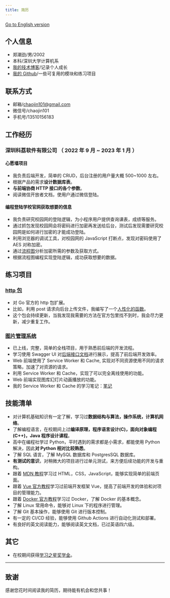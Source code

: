 ```yaml
---
title: 简历
---
```


[Go to English version](https://chaojin101.github.io/posts/Resume-english/)

## 个人信息

- 郑潮劲/男/2002
- 本科/深圳大学计算机系
- [我的技术博客](https://chaojin101.github.io)/记录个人成长
- [我的 Github](https://github.com/chaojin101)/一些可复用的模块和练习项目

## 联系方式

- 邮箱/chaojin101@gmail.com
- 微信号/chaojin101
- 手机号/13510156183

## 工作经历

### 深圳科荔软件有限公司 （ 2022 年 9 月 ~ 2023 年 1 月 ）

#### 心愿墙项目

- 我负责后端开发，简单的 CRUD，后台注册的用户量大概 500~1000 左右。
- 根据产品的需求**设计数据库表**。
- **与前端协商 HTTP 接口的各个参数**。
- 阅读微信开放者文档，使用户通过微信登陆。

#### 编程登陆学校官网获取想要的信息

- 我负责研究校园网的登陆逻辑，为小程序用户提供查询课表，成绩等服务。
- 通过抓包发现校园网会将密码进行加密再发送给后台，测试后发现需要研究校园网是如何进行加密的才能成功登陆。
- 利用浏览器的调试工具，对校园网的 JavaScript 打断点，发现对密码使用了 AES 对称加密。
- 通过[流程图](https://static.179324.xyz/static/login-to-szu-flow-chart-827fdf2d-c63e-45f6-a46b-1c96390922b2.png)分析加密所需的参数及获取方式。
- 根据流程图编程实现登陆逻辑，成功获取想要的数据。

## 练习项目

### [http 包](https://github.com/chaojin101/http)

- 对 Go 官方的 http 包扩展。
- 比如，利用 post 请求向后台上传文件，我编写了一个[人性化的函数](https://github.com/chaojin101/http#httppostmultipart)。
- 这个包会持续更新，当我发现我需要的方法在官方包里找不到时，我会尽力更新，减少重复工作。

### [图片管理系统](https://gallery.179324.xyz/gallery)

- 已上线，完整，简单的全栈项目，用于熟悉前后端的开发流程。
- 学习使用 Swagger UI 对[后端接口文档](https://api.gallery.179324.xyz/docs)进行展示，提高了前后端开发效率。
- Web 前端使用了 Service Worker 和 Cache, 实现对不同资源使用不同的请求策略，加速了对资源的请求。
- 利用 Service Worker 和 Cache，实现了可以完全离线使用的功能。
- Web 前端实现图库幻灯片动画播放的功能。
- 我的 Service Worker 和 Cache 的学习笔记：[笔记](https://chaojin101.github.io/posts/web-service-worker/)

## 技能清单

- 对计算机基础知识有一定了解，学习过**数据结构与算法，操作系统，计算机网络**。
- 了解编程语言，在校期间上过**编译原理，程序语言设计(C)，面向对象编程(C++)，Java 程序设计课程**。
- 高中在编程社学过 Python，平时遇到的需求都是小需求，都能使用 Python 解决，因此**对 Python 相对比较熟悉**。
- 了解 SQL 语言，了解 MySQL 数据库和 PostgresSQL 数据库。
- **有测试的意识**，对稍微大的项目进行过单元测试，来方便后续功能的开发与重构。
- 跟着 [MDN 教程](https://developer.mozilla.org/en-US/docs/Learn)学习过 HTML，CSS，JavaScript，能够实现简单的前端页面。
- 跟着 [Vue 官方教程](https://vuejs.org/guide/introduction.html)学习过前端开发框架 Vue，提高了前端开发的体验和对项目的管理能力。
- 跟着 [Docker 官方教程](https://docs.docker.com/get-started/)学习过 Docker，了解 Docker 的基本概念。
- 了解 Linux 常用命令，能够对 Linux 下的程序进行管理。
- 了解 Git 基本操作，能够使用 Git 进行版本控制。
- 有一定的 CI/CD 经验，能够使用 Github Actions 进行自动化测试和部署。
- 有良好的英文阅读能力，能够阅读英文文档，已过英语四六级。

## 其它

- 在校期间获得[学习之星奖学金](https://static.179324.xyz/static/%E5%AD%A6%E4%B9%A0%E4%B9%8B%E6%98%9F-c0b92048-0884-4151-923f-18a4bda33783.jpg)。

---

## 致谢

感谢您花时间阅读我的简历，期待能有机会和您共事！
